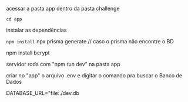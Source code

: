 acessar a pasta app dentro da pasta challenge

`
cd app
`

instalar as dependências

`
npm install
`
npx prisma generate // caso o prisma não encontre o BD

npm install bcrypt


servidor roda com "npm run dev" na pasta app

criar no "app" o arquivo .env e digitar o comando pra buscar o Banco de Dados

DATABASE_URL="file:./dev.db
